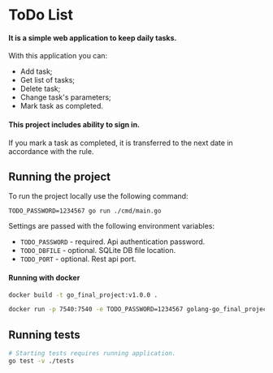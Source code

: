 # ToDo List

#### It is a simple web application to keep daily tasks.

With this application you can:
- Add task;
- Get list of tasks;
- Delete task;
- Change task's parameters;
- Mark task as completed.

#### This project includes ability to sign in.

If you mark a task as completed, it is transferred to the next date in accordance with the rule.

## Running the project

To run the project locally use the following command:
```
TODO_PASSWORD=1234567 go run ./cmd/main.go
```
Settings are passed with the following environment variables:

- `TODO_PASSWORD` - required. Api authentication password.
- `TODO_DBFILE` - optional. SQLite DB file location.
- `TODO_PORT` - optional. Rest api port.

#### Running with docker 
``` bash
docker build -t go_final_project:v1.0.0 .
```

``` bash
docker run -p 7540:7540 -e TODO_PASSWORD=1234567 golang-go_final_project:v1.0.0
```

## Running tests

``` bash
# Starting tests requires running application.
go test -v ./tests
```